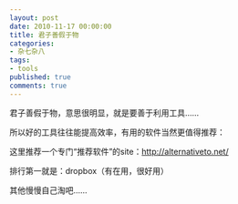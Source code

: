 ```yaml
---
layout: post
date: 2010-11-17 00:00:00
title: 君子善假于物
categories:
- 杂七杂八
tags:
- tools
published: true
comments: true
---
```

<p>君子善假于物，意思很明显，就是要善于利用工具……</p>

<p>所以好的工具往往能提高效率，有用的软件当然更值得推荐：</p>

<p>这里推荐一个专门“推荐软件”的site：<a href="http://alternativeto.net/">http://alternativeto.net/</a></p>

<p>排行第一就是：dropbox（有在用，很好用）</p>

<p>其他慢慢自己淘吧……</p>
